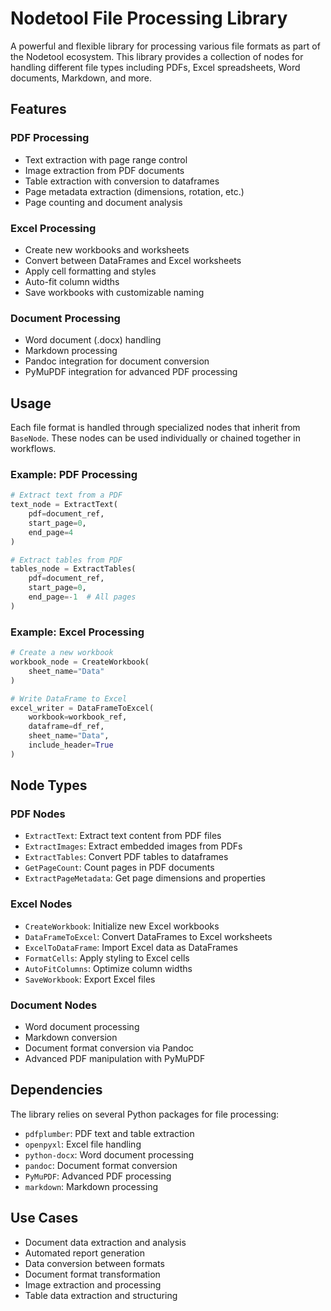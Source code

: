 # Nodetool File Processing Library

A powerful and flexible library for processing various file formats as part of the Nodetool ecosystem. This library provides a collection of nodes for handling different file types including PDFs, Excel spreadsheets, Word documents, Markdown, and more.

## Features

### PDF Processing

- Text extraction with page range control
- Image extraction from PDF documents
- Table extraction with conversion to dataframes
- Page metadata extraction (dimensions, rotation, etc.)
- Page counting and document analysis

### Excel Processing

- Create new workbooks and worksheets
- Convert between DataFrames and Excel worksheets
- Apply cell formatting and styles
- Auto-fit column widths
- Save workbooks with customizable naming

### Document Processing

- Word document (.docx) handling
- Markdown processing
- Pandoc integration for document conversion
- PyMuPDF integration for advanced PDF processing

## Usage

Each file format is handled through specialized nodes that inherit from `BaseNode`. These nodes can be used individually or chained together in workflows.

### Example: PDF Processing

```python
# Extract text from a PDF
text_node = ExtractText(
    pdf=document_ref,
    start_page=0,
    end_page=4
)

# Extract tables from PDF
tables_node = ExtractTables(
    pdf=document_ref,
    start_page=0,
    end_page=-1  # All pages
)
```

### Example: Excel Processing

```python
# Create a new workbook
workbook_node = CreateWorkbook(
    sheet_name="Data"
)

# Write DataFrame to Excel
excel_writer = DataFrameToExcel(
    workbook=workbook_ref,
    dataframe=df_ref,
    sheet_name="Data",
    include_header=True
)
```

## Node Types

### PDF Nodes

- `ExtractText`: Extract text content from PDF files
- `ExtractImages`: Extract embedded images from PDFs
- `ExtractTables`: Convert PDF tables to dataframes
- `GetPageCount`: Count pages in PDF documents
- `ExtractPageMetadata`: Get page dimensions and properties

### Excel Nodes

- `CreateWorkbook`: Initialize new Excel workbooks
- `DataFrameToExcel`: Convert DataFrames to Excel worksheets
- `ExcelToDataFrame`: Import Excel data as DataFrames
- `FormatCells`: Apply styling to Excel cells
- `AutoFitColumns`: Optimize column widths
- `SaveWorkbook`: Export Excel files

### Document Nodes

- Word document processing
- Markdown conversion
- Document format conversion via Pandoc
- Advanced PDF manipulation with PyMuPDF

## Dependencies

The library relies on several Python packages for file processing:

- `pdfplumber`: PDF text and table extraction
- `openpyxl`: Excel file handling
- `python-docx`: Word document processing
- `pandoc`: Document format conversion
- `PyMuPDF`: Advanced PDF processing
- `markdown`: Markdown processing

## Use Cases

- Document data extraction and analysis
- Automated report generation
- Data conversion between formats
- Document format transformation
- Image extraction and processing
- Table data extraction and structuring
